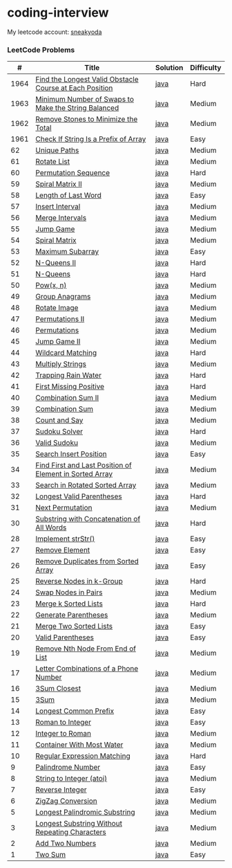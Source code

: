 # coding-interview

My leetcode account: [sneakyoda](https://leetcode.com/sneakyoda/)

### LeetCode Problems

| # | Title | Solution | Difficulty |
|---| ----- | -------- | ---------- |
|1964|[Find the Longest Valid Obstacle Course at Each Position](https://leetcode.com/problems/find-the-longest-valid-obstacle-course-at-each-position/)|[java](java/src/leetcode/FindTheLongestValidObstacleCourseAtEachPosition.java)|Hard|
|1963|[Minimum Number of Swaps to Make the String Balanced](https://leetcode.com/problems/minimum-number-of-swaps-to-make-the-string-balanced/)|[java](java/src/leetcode/MinimumNumberOfSwapsToMakeTheStringBalanced.java)|Medium|
|1962|[Remove Stones to Minimize the Total](https://leetcode.com/problems/remove-stones-to-minimize-the-total/)|[java](java/src/leetcode/RemoveStonesToMinimizeTheTotal.java)|Medium|
|1961|[Check If String Is a Prefix of Array](https://leetcode.com/problems/check-if-string-is-a-prefix-of-array/)|[java](java/src/leetcode/CheckIfStringIsAPrefixOfArray.java)|Easy|
|62|[Unique Paths](https://leetcode.com/problems/unique-paths/)|[java](java/src/leetcode/UniquePaths.java)|Medium|
|61|[Rotate List](https://leetcode.com/problems/rotate-list/)|[java](java/src/leetcode/RotateList.java)|Medium|
|60|[Permutation Sequence](https://leetcode.com/problems/permutation-sequence/)|[java](java/src/leetcode/PermutationSequence.java)|Hard|
|59|[Spiral Matrix II](https://leetcode.com/problems/spiral-matrix-ii/)|[java](java/src/leetcode/SpiralMatrixII.java)|Medium|
|58|[Length of Last Word](https://leetcode.com/problems/length-of-last-word/)|[java](java/src/leetcode/LengthOfLastWord.java)|Easy|
|57|[Insert Interval](https://leetcode.com/problems/insert-interval/)|[java](java/src/leetcode/InsertInterval.java)|Medium|
|56|[Merge Intervals](https://leetcode.com/problems/merge-intervals/)|[java](java/src/leetcode/MergeIntervals.java)|Medium|
|55|[Jump Game](https://leetcode.com/problems/jump-game/)|[java](java/src/leetcode/JumpGame.java)|Medium|
|54|[Spiral Matrix](https://leetcode.com/problems/spiral-matrix/)|[java](java/src/leetcode/SpiralMatrix.java)|Medium|
|53|[Maximum Subarray](https://leetcode.com/problems/maximum-subarray/)|[java](java/src/leetcode/MaximumSubarray.java)|Easy|
|52|[N-Queens II](https://leetcode.com/problems/n-queens-ii/)|[java](java/src/leetcode/NQueensII.java)|Hard|
|51|[N-Queens](https://leetcode.com/problems/n-queens/)|[java](java/src/leetcode/NQueens.java)|Hard|
|50|[Pow(x, n)](https://leetcode.com/problems/powx-n/)|[java](java/src/leetcode/PowXn.java)|Medium|
|49|[Group Anagrams](https://leetcode.com/problems/group-anagrams/)|[java](java/src/leetcode/GroupAnagrams.java)|Medium|
|48|[Rotate Image](https://leetcode.com/problems/rotate-image/)|[java](java/src/leetcode/RotateImage.java)|Medium|
|47|[Permutations II](https://leetcode.com/problems/permutations-ii/)|[java](java/src/leetcode/PermutationsII.java)|Medium|
|46|[Permutations](https://leetcode.com/problems/permutations/)|[java](java/src/leetcode/Permutations.java)|Medium|
|45|[Jump Game II](https://leetcode.com/problems/jump-game-ii/)|[java](java/src/leetcode/JumpGameII.java)|Medium|
|44|[Wildcard Matching](https://leetcode.com/problems/wildcard-matching/)|[java](java/src/leetcode/WildcardMatching.java)|Hard|
|43|[Multiply Strings](https://leetcode.com/problems/multiply-strings/)|[java](java/src/leetcode/MultiplyStrings.java)|Medium|
|42|[Trapping Rain Water](https://leetcode.com/problems/trapping-rain-water/)|[java](java/src/leetcode/TrappingRainWater.java)|Hard|
|41|[First Missing Positive](https://leetcode.com/problems/first-missing-positive/)|[java](java/src/leetcode/FirstMissingPositive.java)|Hard|
|40|[Combination Sum II](https://leetcode.com/problems/combination-sum-ii/)|[java](java/src/leetcode/CombinationSumII.java)|Medium|
|39|[Combination Sum](https://leetcode.com/problems/combination-sum/)|[java](java/src/leetcode/CombinationSum.java)|Medium|
|38|[Count and Say](https://leetcode.com/problems/count-and-say/)|[java](java/src/leetcode/CountAndSay.java)|Medium|
|37|[Sudoku Solver](https://leetcode.com/problems/sudoku-solver/)|[java](java/src/leetcode/SudokuSolver.java)|Hard|
|36|[Valid Sudoku](https://leetcode.com/problems/valid-sudoku/)|[java](java/src/leetcode/ValidSudoku.java)|Medium|
|35|[Search Insert Position](https://leetcode.com/problems/search-insert-position/)|[java](java/src/leetcode/SearchInsertPosition.java)|Easy|
|34|[Find First and Last Position of Element in Sorted Array](https://leetcode.com/problems/find-first-and-last-position-of-element-in-sorted-array/)|[java](java/src/leetcode/FindFirstAndLastPositionOfElementInSortedArray.java)|Medium|
|33|[Search in Rotated Sorted Array](https://leetcode.com/problems/search-in-rotated-sorted-array/)|[java](java/src/leetcode/SearchInRotatedSortedArray.java)|Medium|
|32|[Longest Valid Parentheses](https://leetcode.com/problems/longest-valid-parentheses/)|[java](java/src/leetcode/LongestValidParentheses.java)|Hard|
|31|[Next Permutation](https://leetcode.com/problems/next-permutation/)|[java](java/src/leetcode/NextPermutation.java)|Medium|
|30|[Substring with Concatenation of All Words](https://leetcode.com/problems/substring-with-concatenation-of-all-words/)|[java](java/src/leetcode/SubstringWithConcatenationOfAllWords.java)|Hard|
|28|[Implement strStr()](https://leetcode.com/problems/implement-strstr/)|[java](java/src/leetcode/ImplementStrStr.java)|Easy|
|27|[Remove Element](https://leetcode.com/problems/remove-element/)|[java](java/src/leetcode/RemoveElement.java)|Easy|
|26|[Remove Duplicates from Sorted Array](https://leetcode.com/problems/remove-duplicates-from-sorted-array/)|[java](java/src/leetcode/RemoveDuplicatesFromSortedArray.java)|Easy|
|25|[Reverse Nodes in k-Group](https://leetcode.com/problems/reverse-nodes-in-k-group/)|[java](java/src/leetcode/ReverseNodesInKGroup.java)|Hard|
|24|[Swap Nodes in Pairs](https://leetcode.com/problems/swap-nodes-in-pairs/)|[java](java/src/leetcode/SwapNodesInPairs.java)|Medium|
|23|[Merge k Sorted Lists](https://leetcode.com/problems/merge-k-sorted-lists/)|[java](java/src/leetcode/MergeKSortedLists.java)|Hard|
|22|[Generate Parentheses](https://leetcode.com/problems/generate-parentheses/)|[java](java/src/leetcode/GenerateParentheses.java)|Medium|
|21|[Merge Two Sorted Lists](https://leetcode.com/problems/merge-two-sorted-lists/)|[java](java/src/leetcode/MergeTwoSortedList.java)|Easy|
|20|[Valid Parentheses](https://leetcode.com/problems/valid-parentheses/)|[java](java/src/leetcode/ValidParentheses.java)|Easy|
|19|[Remove Nth Node From End of List](https://leetcode.com/problems/remove-nth-node-from-end-of-list/)|[java](java/src/leetcode/RemoveNthNodeFromEndOfList.java)|Medium|
|17|[Letter Combinations of a Phone Number](https://leetcode.com/problems/letter-combinations-of-a-phone-number/)|[java](java/src/leetcode/LetterCombinationsOfAPhoneNumber.java)|Medium|
|16|[3Sum Closest](https://leetcode.com/problems/3sum-closest/)|[java](java/src/leetcode/ThreesomeClosest.java)|Medium|
|15|[3Sum](https://leetcode.com/problems/3sum/)|[java](java/src/leetcode/Threesome.java)|Medium|
|14|[Longest Common Prefix](https://leetcode.com/problems/longest-common-prefix/)|[java](java/src/leetcode/LongestCommonPrefix.java)|Easy|
|13|[Roman to Integer](https://leetcode.com/problems/roman-to-integer/)|[java](java/src/leetcode/RomanToInteger.java)|Easy|
|12|[Integer to Roman](https://leetcode.com/problems/integer-to-roman/)|[java](java/src/leetcode/IntegerToRoman.java)|Medium|
|11|[Container With Most Water](https://leetcode.com/problems/container-with-most-water/)|[java](java/src/leetcode/ContainerWithMostWater.java)|Medium|
|10|[Regular Expression Matching](https://leetcode.com/problems/regular-expression-matching/)|[java](java/src/leetcode/RegularExpressionMatching.java)|Hard|
|9|[Palindrome Number](https://leetcode.com/problems/palindrome-number/)|[java](java/src/leetcode/PalindromeNumber.java)|Easy|
|8|[String to Integer (atoi)](https://leetcode.com/problems/string-to-integer-atoi/)|[java](java/src/leetcode/StringToIntegerAtoi.java)|Medium|
|7|[Reverse Integer](https://leetcode.com/problems/reverse-integer/)|[java](java/src/leetcode/ReverseInteger.java)|Easy|
|6|[ZigZag Conversion](https://leetcode.com/problems/zigzag-conversion/)|[java](java/src/leetcode/ZigZagConversion.java)|Medium|
|5|[Longest Palindromic Substring](https://leetcode.com/problems/longest-palindromic-substring/)|[java](java/src/leetcode/LongestPalindromicSubstring.java)|Medium|
|3|[Longest Substring Without Repeating Characters](https://leetcode.com/problems/longest-substring-without-repeating-characters/)|[java](java/src/leetcode/LongestSubstringWithoutRepeatingCharacters.java)|Medium|
|2|[Add Two Numbers](https://leetcode.com/problems/add-two-numbers/)|[java](java/src/leetcode/AddTwoNumber.java)|Medium|
|1|[Two Sum](https://leetcode.com/problems/two-sum/)|[java](ava/src/leetcode/TwoSum.java)|Easy|
